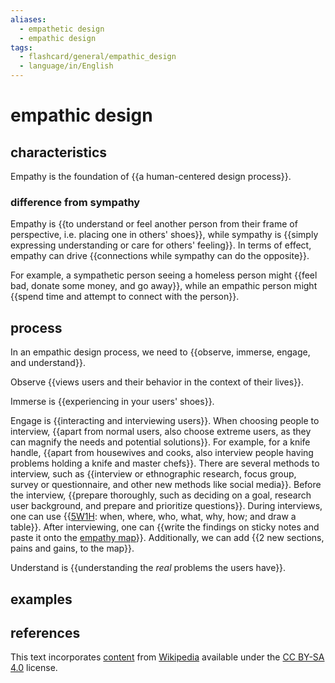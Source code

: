 ```yaml
---
aliases:
  - empathetic design
  - empathic design
tags:
  - flashcard/general/empathic_design
  - language/in/English
---
```


# empathic design

## characteristics

Empathy is the foundation of {{a human-centered design process}}.

### difference from sympathy

Empathy is {{to understand or feel another person from their frame of perspective, i.e. placing one in others' shoes}}, while sympathy is {{simply expressing understanding or care for others' feeling}}. In terms of effect, empathy can drive {{connections while sympathy can do the opposite}}.

For example, a sympathetic person seeing a homeless person might {{feel bad, donate some money, and go away}}, while an empathic person might {{spend time and attempt to connect with the person}}.

## process

In an empathic design process, we need to {{observe, immerse, engage, and understand}}.

Observe {{views users and their behavior in the context of their lives}}.

Immerse is {{experiencing in your users' shoes}}.

Engage is {{interacting and interviewing users}}. When choosing people to interview, {{apart from normal users, also choose extreme users, as they can magnify the needs and potential solutions}}. For example, for a knife handle, {{apart from housewives and cooks, also interview people having problems holding a knife and master chefs}}. There are several methods to interview, such as {{interview or ethnographic research, focus group, survey or questionnaire, and other new methods like social media}}. Before the interview, {{prepare thoroughly, such as deciding on a goal, research user background, and prepare and prioritize questions}}. During interviews, one can use {{[5W1H](Five%20Ws.md): when, where, who, what, why, how; and draw a table}}. After interviewing, one can {{write the findings on sticky notes and paste it onto the [empathy map](empathy%20map.md)}}. Additionally, we can add {{2 new sections, pains and gains, to the map}}.

Understand is {{understanding the _real_ problems the users have}}.

## examples

## references

This text incorporates [content](https://en.wikipedia.org/wiki/empathic_design) from [Wikipedia](Wikipedia.md) available under the [CC BY-SA 4.0](https://creativecommons.org/licenses/by-sa/4.0/) license.
